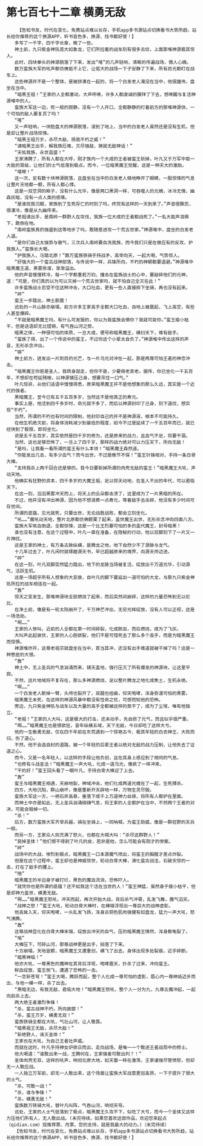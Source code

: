 # 第七百七十二章 横勇无敌
        【告知书友，时代在变化，免费站点难以长存，手机app多书源站点切换看书大势所趋，站长给你推荐的这个换源APP，听书音色多、换源、找书都好使！】
       多写了一千字，四千字长章，晚了一些。
       神土前，九只紫金神犼庞大如象龙，它们所拉着的战车刻有很多古纹，上面那堆神源极其惊人。
       此时，四块拳头的神源脱落了下来，发出“喀”的几声轻响，清晰的传遍战场，慑人心魄。
       数万蛮族大军的吼声都仿佛抵不上它，让偌大的战场一下子安静了下来，所有目光都盯在战车上。
       这些神源并不是一个整体，是被拼凑在一起的，将一个白发老人淹没在当中，他很雄伟，盘坐在当中。
       “暗黑王祖！”王家的人全都激动，大声呼唤，许多人都虔诚的膜拜了下去，想唤醒与复活神源堆中的人。
       蛮族大军这一边，死一般的寂静，没有一个人开口，全都静静的盯着前方的那堆神源快，一个可怕的敌人要复苏了吗？
       “喀”
       又一声轻响，一块脸盘大的神源脱落，滚到了地上，当中的白发老人虽然还是没有生机，但是却让整片战场惊悚。
       “暗黑王祖万岁，杀尽大敌，扬我不朽之威！”
       “请暗黑王出手，解我族厄难，灭尽强敌，铸就无敌神话！”
       “天佑我族，永世昌盛！”
       王家沸腾了，所有人都在大呼，刚才族内一个大成的王者被蛮王斩掉，叶凡又于万军中取一大能的首级，让他们的士气低落到极点。而今，一位暗黑魔王觉醒，这是一种天大的激励。
       “喀嚓！”
       这一次，足有数十块神源脱落，且盘坐在当中的白发老人倏地睁开了眼睛，一股惊悚的气息让整片天地都一颤，所有人都心悸。
       这是一双空洞的眸子，没有什么光华，像是两口黑洞一样，可吞噬人的元魄，冰冷无情，幽森灰暗，没有一点人类的感情。
       “是谁扰我沉眠，家族到了生死存亡的时刻了吗，终究有这样的一天到来了。”声音很飘忽，很凄冷，像是从九幽传来。
       “老祖请出手，是南岭一群野人在攻伐，我族一位大成的王者都战死了。”一名大能声泪俱下，跪倒在地。
       “南岭蛮族真的强盛到这等地步了吗，敢随意进攻一个荒古世家。”神源堆中，盘坐的白发老人道。
       “是你们自己太强势与傲气，三次兵入南岭要血洗我族，而今我们只是在做应有的反攻，护我族人。”蛮族长大喝。
       “护我族人，马踏北原！”数万蛮族铁骑手持战矛，高举向天，一起大喝，气势惊人。
       “好强大的一个蛮古战神部落，与传说中一样，兵锋所向，不朽的神朝都要退避。”神源堆中暗黑魔王道，黑雾弥漫，渐渐溢出。
       他的声音慢慢转冷，每一个字都重若万钧，撞击在蛮族战士的心中，要敲碎他们的元神，道：“可是，你们真的以为可以灭掉一个荒古世家吗，就不怕自己全灭在此！”
       许多蛮族战士忍受不住这种冲击，大口吐血，更有一些人直接摔下坐骑，再也没有起来。
       “砰”
       蛮王一步踏出，神土剧震！
       远处的一片山脉亦崩塌，前方许多王家高手全都大口吐血，自地上被震起，飞上高空，有些人甚至爆碎。
       “不就是暗黑魔王吗，有什么可发狠的，你以为我蛮族会惧你？我就可毙你。”蛮王瘦小枯干，但是话语却无比铿锵，有气吞山河之势。
       暗黑之体，一种很可怕的体质，一旦大成，便号称暗黑魔王，横扫天下，难有敌手。
       “蛮族了得，出了一个传说中的蛮王，不过你这个小辈太自负了。”神源堆中传出这样的声音，无形杀念冲出。
       “锵”
       神土前方，迸发出一片刺目的光芒，与一片乌光对冲在一起，那是两尊可怕王者的神念冲击。
       “暗黑魔王你若是圣人，我转身就走，但你不是，少要倚老卖老。据传，你已坐化一千五百年，不想却在苟延残喘，以神源镇压己身，想要吊住一口气。”
       叶凡惊异，从他们话语中慢慢得悉，原来暗黑魔王并不是他想象的那么久远，其实是一个近代的强者。
       黑暗魔王，至今已有五千五百多岁，当然这不是他真正的寿元。
       事实上是，他活到四千多岁时，命元就不多了，而后以神源封印了己身，刻下道纹，想实现“不朽”。
       当然，所谓的不朽也有时间的限制，他封印自己的并不是神源液，根本不可能持久。
       在他生机绝灭前，将身体消耗减少到最低的程度，如今不过是延续了一千五百年而已，就已经快到了极限，即将坐化。
       说是五千五百岁，其实依然是四千岁的修为，还是原来的战力，且血气不足，将要干涸。
       当然，这也足够恐怖了，一旦上了四千岁，那样的战力绝对可以力压天下，所向无敌！
       “是吗，让我看一看所谓的蛮王有什么本领！”暗黑魔王森然道。
       “你能发出几击，有多少血气？而今出世，不过是晚节不保！”蛮王针锋相对，手持一条白骨大棒。
       “支持我杀上两千回合还是够的，我今日要斩掉所谓的肉壳无敌的蛮王！”暗黑魔王大吼，声动天地。
       他确实有狂野的资本，四千多岁的大魔王祖，足以惊天动地，在圣人不出的年代，可以君临天下。
       在这一刻，滔滔黑雾冲天而上，将天上的云朵都击溃了，这里成为了一片黑暗的所在。
       不过，他并没有冲出神源，因为他不想浪费一点寿元，等着敌手去击碎，他没有多少时间可存世间。
       所谓的底蕴，见光就死，只要出世，无论战胜战败，都会立刻坐化。
       “吼……”魔吼动天地，整片北原都仿佛颤栗了起来，盖世魔王出世，无形杀念冲向四面八方。
       蛮族大军咳血倒退，全都惊悚，这是一个比王烈要可怕的多的盖代魔王，封号暗黑！
       谁也没有注意，在这个过程中，叶凡一直在准备，在隐秘的行动，他以双脚刻下了一片又一片神纹。
       这是王家的神土，有万条古脉纵横，是腾龙之地，地下自然少不了源脉与龙气。
       十几年过去了，叶凡闲时就琢磨源天书，早已超越原来的境界，向源天师迈进。
       “砰”
       在这一刻，叶凡双脚突然猛力踏出，地下的龙脉当场被复活，绽放出千万道光华，引动源气，活跃生机。
       这是一场超乎所有人想象的大变故，自叶凡的脚下蔓延出一道可怕的大龙，与那九只紫金神犼所拉的战车相连在一起。
       “轰”
       惊天之变发生，那堆神源块全部燃烧了起来，而后突然间崩碎，这样的力量恐怖到无以伦比。
       在净土前，像是有一轮太阳崩开了，千万神芒冲出，无穷光辉绽放，没有人可以正视，这是一场浩劫。
       “啊……”
       王家的人惨叫，近前的人全都在第一时间碎裂，化成脓血，而后燃烧，成为了飞灰。
       大叫声此起彼伏，王家的人心胆欲裂，他们不是可惜死去了那么多个高手，而是为暗黑魔王而惊惧。
       神源堆炸开，这尊老祖宗就盘坐在当中，首当其冲，还没有出手难道就被干掉了吗？这是一种憋屈的大恨。
       “轰”
       神土中，无上圣兵的气息汹涌而来，铺天盖地，强行压灭了所有爆发的神源块，让这里平寂。
       不然，这片地域将不复存在，那么多神源燃烧，足以整片腾龙之地化成焦土，生机永绝。
       “啊……”
       一个白发老人断掉一臂，头颅也裂开了，双腿也扭曲，仰天咆哮，浑身弥漫可怕的黑雾。
       暗黑魔王未死，在这样的神源风暴中都没有性命之忧，可想而知他的恐怖。
       旁边，九只紫金神犼与战车以及大量的高手全都被这样的蒸干了，成为了尘埃，唯有他独立。
       “老祖！”王家的人大叫，这是极大的打击，还未动手，先自损了元气，而且似乎很严重。
       “啊……”暗黑魔王也是恨欲狂，昔年纵横五域，天下无敌，今日却吃了这样大亏。
       他的一生衡勇无敌，仅在四千年前在东荒遇到一个惊艳古今、极其年轻的白衣神王，大败而归，伤了道心。
       不然，他不会选自封的道路，被一个年轻的后辈王者以绝对无敌的战力压制，让他失去了证道之心。
       而今，又是一名年轻人，以这样的手段让他负创，且在其身上感应到了相同的气息。
       “也修有斗战圣法！”暗黑魔王一声大吼，化成一道乌光，像疯了一样冲来。
       “干的好！”蛮王回头看了一眼叶凡，手持白骨大棒迎了上去。
       “轰”
       蛮王与暗黑魔王相遇，天崩地裂，神域冲击，他们化成两道光缠在了一起，生死搏杀。
       四方，大地沉陷，群山崩坏，像是重新开天辟地一样，万物生灵尽毁。
       蛮族大军这一方，一柄石斧高悬，垂落下成千上万道神力丝绦，将所有人都护在里面。
       而神土中亦是如此，无上圣兵汹涌磅礴气息，将王家的人全都护在当中，不然两个王者的对决，可能会毁掉一切。
       “杀！”
       后方，数万蛮族大军齐举兵器，骑在坐骑上，一同呐喊，为蛮王助威，像是一群狂野的天兵一般。
       而另一方，王家众人则充满了怒火，也都在大喊大叫：“杀尽这群野人！”
       “毙掉圣体！”他们恨不得剥了叶凡的皮，若非是他，怎么可能会有刚才的惨案。
       “砰”
       战场中的大战，惨烈到极点，暗黑魔王一口本源魔气喷出，将蛮王的胸膛才差点炸裂。
       但是在这个过程中，蛮王却也是神威惊世，轮动白骨大棒，演化蛮古战法，石破天惊的一击，打在了敌手的腰上。
       “啪”
       暗黑魔王的半边身子被打烂，黑色的魔血流淌，恐怖吓人。
       “就凭你也是所谓的底蕴？还不如我这个活在当世的人！”蛮王神猛，虽然身子瘦小枯干，但是却神力盖世，横勇无敌。
       “啊……”暗黑魔王怒吼，冲天而起，再次开始大战，背后杀气冲霄，乱发飞舞，魔气滔天。
       “战神之怒！”蛮王大吼，轮动白骨大棒时，在棒端浮现出一尊巨大的战神虚影。
       他高耸入天，仰天咆哮，一头乱发飞扬，浑身古铜色肌肉强健有如盘龙，猛力一声大吼，怒气沸腾。
       “轰”
       这尊战神显化在白骨大棒末端，绽放出冲天的血气，压的暗黑魔王悚然，浑身都龟裂了。
       “嗡”
       大棒压下，可碎山河，那尊战神更是出手，拍落了下来。
       十方崩塌，天地皆颤，暗黑魔王又遭重创，横飞了出去，身体出现多处裂痕，近乎碎断。
       “暗黑神临！”
       他亦大吼，一尊黑色的魔神在其背后浮现，咆哮震天，扑杀了过来，冲向蛮王。
       鲜血绽放，蛮王倒飞，遭遇了恐怖的一击。
       “一念斩苍穹！”蛮王大喝，腾跃而起，整个人化成一尊可怕的虚影，眉心内一尊神祇迈步而出，与他一模一样，杀了出去。
       “黑暗无边，有我无敌，君临大地！”暗黑魔王怒吼，整个人一分为九，九尊古魔冲起，一起向前杀上去。
       两大绝王者激烈争锋！
       “杀，蛮古战神不朽，所向披靡！”
       “杀，蛮王万岁，横勇无双！”
       蛮族铁骑全都在大吼，气壮山河，让人敬畏。
       “暗黑祖王无敌，杀尽大敌！”
       “斩绝野人，诛灭圣体！”
       王家也在大吼，为自己王者壮声威。
       而就在这时，叶凡手持神女炉排众而出，走向战场，是唯一一个敢进王者战局中的修士。
       他大喝道：“谁敢出来一战，王腾何在，王家强者可敢出列？！”
       圣体肉壳无双，这样的吼声，响彻北原大地，如天雷一样在激荡，王家诸强尽管愤怒，但却无一人敢应战。
       一人独立万军前，却无一人敢出来，这个场面让蛮族大军战意更加高昂，一下子提升了很大的士气。
       “杀，可敢一战！”
       “杀，谁与争锋！”
       “杀，横勇无敌！”
       蛮族数万铁骑大吼，替叶凡叫阵，气吞山河，响彻天穹。
       远处，王家的人士气低落到了极点，暗黑魔王久攻不下，似吃了大亏，而今一个圣体又这样力压他们所有人，无人敢出战。(未完待续。如果您喜欢这部作品，欢迎您来起点（qidian.com）投推荐票、月票，您的支持，就是我最大的动力。)（未完待续）
       【告知书友，时代在变化，免费站点难以长存，手机app多书源站点切换看书大势所趋，站长给你推荐的这个换源APP，听书音色多、换源、找书都好使！】